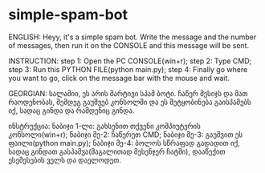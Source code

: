 # simple-spam-bot

ENGLISH:
Heyy, it's a simple spam bot. Write the message and the number of messages, then run it on the CONSOLE and this message will be sent.

INSTRUCTION:
step 1: Open the PC CONSOLE(win+r);
step 2: Type CMD;
step 3:  Run this PYTHON FILE(python main.py);
step 4: Finally go where you want to go, click on the message bar with the mouse and wait.




GEORGIAN:
სალამიი, ეს არის მარტივი სპამ ბოტი. ჩაწერ მესიჯს და მათ რაოდენობას, შემდეგ გაუშვებ კონსოლში და ეს შეტყობინება გაისპამებს იქ, სადაც გინდა და რამდენიც გინდა.

ინსტრუქცია:
ნაბიჯი 1-ლი: გახსენით თქვენი კომპიუტერის კონსოლი(win+r); 
ნაბიჯი მე-2:  ჩაწერეთ CMD;
ნაბიჯი მე-3:  გაუშვით ეს ფაილი(python main.py);
ნაბიჯი მე-4:  ბოლოს სწრაფად გადადით იქ, სადაც გინდათ გასპამვა(მაგალითად მესენჯერ ჩატში), დააწექით ესემესების ველს და დაელოდეთ.


